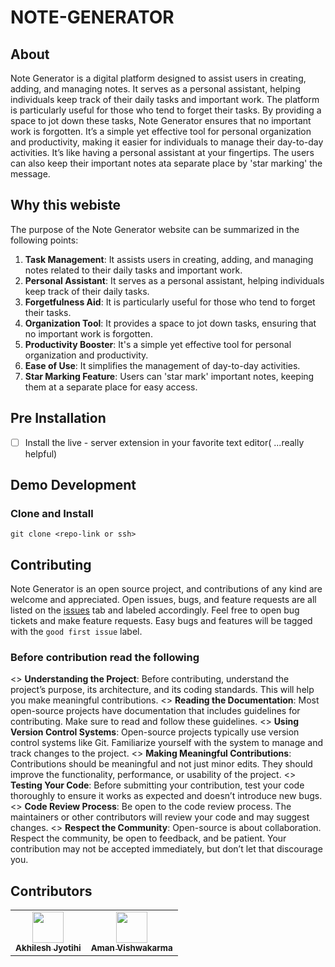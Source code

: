 # NOTE-GENERATOR

## About

Note Generator is a digital platform designed to assist users in creating, adding, and managing notes. It serves as a personal assistant, helping individuals keep track of their daily tasks and important work. The platform is particularly useful for those who tend to forget their tasks. By providing a space to jot down these tasks, Note Generator ensures that no important work is forgotten. It’s a simple yet effective tool for personal organization and productivity, making it easier for individuals to manage their day-to-day activities. It’s like having a personal assistant at your fingertips. The users can also keep their important notes ata separate place by 'star marking' the message.

## Why this webiste

The purpose of the Note Generator website can be summarized in the following points:

1. **Task Management**: It assists users in creating, adding, and managing notes related to their daily tasks and important work.
2. **Personal Assistant**: It serves as a personal assistant, helping individuals keep track of their daily tasks.
3. **Forgetfulness Aid**: It is particularly useful for those who tend to forget their tasks.
4. **Organization Tool**: It provides a space to jot down tasks, ensuring that no important work is forgotten.
5. **Productivity Booster**: It's a simple yet effective tool for personal organization and productivity.
6. **Ease of Use**: It simplifies the management of day-to-day activities.
7. **Star Marking Feature**: Users can 'star mark' important notes, keeping them at a separate place for easy access.

## Pre Installation

- [ ] Install the live - server extension in your favorite text editor( ...really helpful)

## Demo Development

### Clone and Install

```
git clone <repo-link or ssh>
```

## Contributing

Note Generator is an open source project, and contributions of any kind are welcome and appreciated. Open issues, bugs, and feature requests are all listed on the [issues](https://github.com/) tab and labeled accordingly. Feel free to open bug tickets and make feature requests. Easy bugs and features will be tagged with the `good first issue` label.

### Before contribution read the following

<> **Understanding the Project**: Before contributing, understand the project’s purpose, its architecture, and its coding standards. This will help you make meaningful contributions.
<> **Reading the Documentation**: Most open-source projects have documentation that includes guidelines for contributing. Make sure to read and follow these guidelines.
<> **Using Version Control Systems**: Open-source projects typically use version control systems like Git. Familiarize yourself with the system to manage and track changes to the project.
<> **Making Meaningful Contributions**: Contributions should be meaningful and not just minor edits. They should improve the functionality, performance, or usability of the project.
<> **Testing Your Code**: Before submitting your contribution, test your code thoroughly to ensure it works as expected and doesn’t introduce new bugs.
<> **Code Review Process**: Be open to the code review process. The maintainers or other contributors will review your code and may suggest changes.
<> **Respect the Community**: Open-source is about collaboration. Respect the community, be open to feedback, and be patient. Your contribution may not be accepted immediately, but don’t let that discourage you.

## Contributors

<table>
  <tr>
    <td align="center"><a href="https://github.com/AkhileshJyotishi">
    <img src="https://avatars.githubusercontent.com/u/119918405?s=96&v=4" width="50px;" alt=""/>
    <br />
    <sub><b>Akhilesh Jyotihi</b></sub>
    </a>
    <br />
    </td>
    <td align="center"><a href="https://github.com/AMANVISHWAKARMA27">
    <img src="https://avatars.githubusercontent.com/u/143862235?v=4" width="50px;" alt=""/>
    <br />
    <sub><b>Aman Vishwakarma</b></sub>
    </a>
    <br />
    </td>
    
  </tr>

</table>
